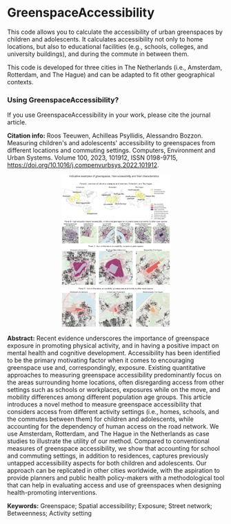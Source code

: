 # GreenspaceAccessibility

This code allows you to calculate the accessibility of urban greenspaces by children and adolescents. It calculates accessibility not only to home locations, but also to educational facilities (e.g., schools, colleges, and university buildings), and during the commute in between them.

This code is developed for three cities in The Netherlands (i.e., Amsterdam, Rotterdam, and The Hague) and can be adapted to fit other geographical contexts. 

### Using GreenspaceAccessibility?

If you use GreenspaceAccessibility in your work, please cite the journal article.

**Citation info:** Roos Teeuwen, Achilleas Psyllidis, Alessandro Bozzon. Measuring children's and adolescents' accessibility to greenspaces from different locations and commuting settings. Computers, Environment and Urban Systems. Volume 100, 2023,
101912, ISSN 0198-9715, https://doi.org/10.1016/j.compenvurbsys.2022.101912.

<p align="center">
    <img src="https://github.com/rflteeuwen/GreenspaceAccessibility/blob/main/figures/readme.jpg" width="50%">
</p>

**Abstract:** Recent evidence underscores the importance of greenspace exposure in promoting physical activity, and in having a positive impact on mental health and cognitive development. Accessibility has been identified to be the primary motivating factor when it comes to encouraging greenspace use and, correspondingly, exposure. Existing quantitative approaches to measuring greenspace accessibility predominantly focus on the areas surrounding home locations, often disregarding access from other settings such as schools or workplaces, exposures while on the move, and mobility differences among different population age groups. This article introduces a novel method to measure greenspace accessibility that considers access from different activity settings (i.e., homes, schools, and the commutes between them) for children and adolescents, while accounting for the dependency of human access on the road network. We use Amsterdam, Rotterdam, and The Hague in the Netherlands as case studies to illustrate the utility of our method. Compared to conventional measures of greenspace accessibility, we show that accounting for school and commuting settings, in addition to residences, captures previously untapped accessibility aspects for both children and adolescents. Our approach can be replicated in other cities worldwide, with the aspiration to provide planners and public health policy-makers with a methodological tool that can help in evaluating access and use of greenspaces when designing health-promoting interventions.

**Keywords:** Greenspace; Spatial accessibility; Exposure; Street network; Betweenness; Activity setting
